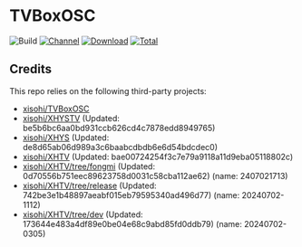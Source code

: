 # TVBoxOSC

![Build](https://shields.io/github/actions/workflow/status/xisohi/TVBoxOSC/test.yml?branch=master&logo=github&label=Build)
[![Channel](https://img.shields.io/badge/Follow-Gitee-blue.svg?logo=Gitee)](https://gitee.com/xisohi/XHYSosc/releases)
[![Download](https://img.shields.io/github/v/release/xisohi/TVBoxOSC?color=orange&logoColor=orange&label=Download&logo=DocuSign)](https://github.com/xisohi/TVBoxOSC/releases/latest) 
[![Total](https://shields.io/github/downloads/xisohi/TVBoxOSC/total?logo=Bookmeter&label=Counts&logoColor=yellow&color=yellow)](https://github.com/xisohi/TVBoxOSC/releases)

## Credits
This repo relies on the following third-party projects:
- [xisohi/TVBoxOSC](https://github.com/xisohi/TVBoxOSC)
- [xisohi/XHYSTV](https://github.com/xisohi/XHYSTV) (Updated: be5b6bc6aa0bd931ccb626cd4c7878edd8949765)
- [xisohi/XHYS](https://github.com/xisohi/XHYS) (Updated: de8d65ab06d989a3c6baabcdbdb6e6d54bdcdec0)
- [xisohi/XHTV](https://github.com/xisohi/XHTV) (Updated: bae00724254f3c7e79a9118a11d9eba05118802c)
- [xisohi/XHTV/tree/fongmi](https://github.com/xisohi/XHTV/tree/fongmi) (Updated: 0d70556b751eec89623758d0031c58cba112ae62) (name: 2407021713)
- [xisohi/XHTV/tree/release](https://github.com/xisohi/XHTV/tree/release) (Updated: 742be3e1b48897aeabf015eb79595340ad496d77) (name: 20240702-1112)
- [xisohi/XHTV/tree/dev](https://github.com/xisohi/XHTV/tree/dev) (Updated: 173644e483a4df89e0be04e68c9abd85fd0ddb79) (name: 20240702-0305)
